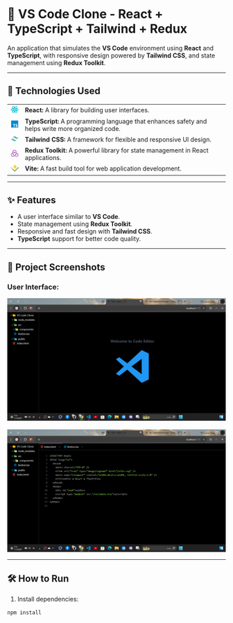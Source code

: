 # 🧩 VS Code Clone - React + TypeScript + Tailwind + Redux

An application that simulates the **VS Code** environment using **React** and **TypeScript**, with responsive design powered by **Tailwind CSS**, and state management using **Redux Toolkit**.

---

## 🚀 Technologies Used

<table>
  <tr>
    <td><img src="./public/icons/react.svg" alt="React" width="30"/></td>
    <td><strong>React:</strong> A library for building user interfaces.</td>
  </tr>
  <tr>
    <td><img src="./public/icons/typescript.svg" alt="TypeScript" width="30"/></td>
    <td><strong>TypeScript:</strong> A programming language that enhances safety and helps write more organized code.</td>
  </tr>
  <tr>
    <td><img src="./public/icons/tailwindcss.svg" alt="Tailwind CSS" width="30"/></td>
    <td><strong>Tailwind CSS:</strong> A framework for flexible and responsive UI design.</td>
  </tr>
  <tr>
    <td><img src="./public/icons/redux-action.svg" alt="Redux Toolkit" width="30"/></td>
    <td><strong>Redux Toolkit:</strong> A powerful library for state management in React applications.</td>
  </tr>
  <tr>
    <td><img src="./public/icons/vitest.svg" alt="Vite" width="30"/></td>
    <td><strong>Vite:</strong> A fast build tool for web application development.</td>
  </tr>
</table>

---

## ✨ Features

- A user interface similar to **VS Code**.
- State management using **Redux Toolkit**.
- Responsive and fast design with **Tailwind CSS**.
- **TypeScript** support for better code quality.

---

## 📸 Project Screenshots

### User Interface:

<img src="./public/images/screenshot1.png" alt="Application Interface" width="600" />
<br/><br/>
<img src="./public/images/screenshot2.png" alt="Application Interface" width="600" />

---

## 🛠️ How to Run

1. Install dependencies:

```bash
npm install
